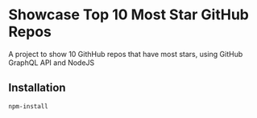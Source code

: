 # Showcase Top 10 Most Star GitHub Repos

A project to show 10 GithHub repos that have most stars, using GitHub GraphQL API and NodeJS

## Installation

`npm-install`
